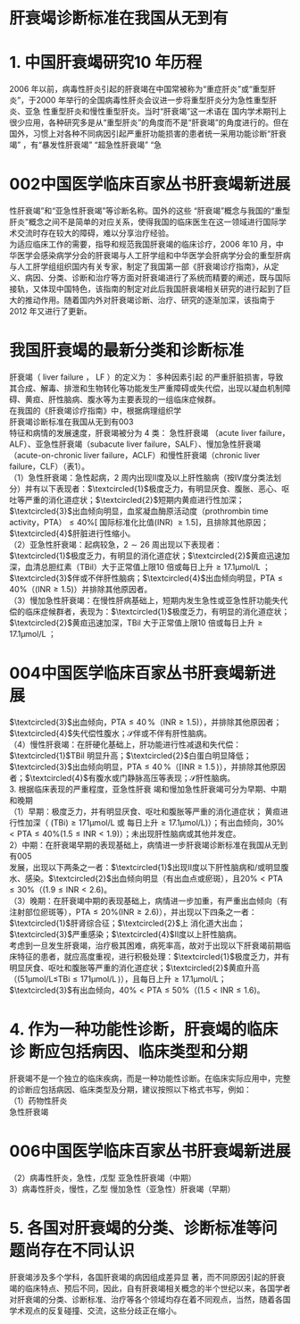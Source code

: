 # 肝衰竭诊断标准在我国从无到有  
# 1. 中国肝衰竭研究10 年历程  
2006 年以前，病毒性肝炎引起的肝衰竭在中国常被称为“重症肝炎”或“重型肝炎”，于2000 年举行的全国病毒性肝炎会议进一步将重型肝炎分为急性重型肝炎、亚急 性重型肝炎和慢性重型肝炎。当时“肝衰竭”这一术语在 国内学术期刊上很少应用，各种研究多是从“重型肝炎”的角度而不是“肝衰竭”的角度进行的。但在国外，习惯上对各种不同病因引起严重肝功能损害的患者统一采用功能诊断“肝衰竭” ，有“暴发性肝衰竭” “超急性肝衰竭” “急  
# 002中国医学临床百家丛书肝衰竭新进展  
性肝衰竭”和“亚急性肝衰竭”等诊断名称。国外的这些 “肝衰竭”概念与我国的“重型肝炎”概念之间不是简单的对应关系，使得我国的临床医生在这一领域进行国际学术交流时存在较大的障碍，难以分享治疗经验。  
为适应临床工作的需要，指导和规范我国肝衰竭的临床诊疗，2006 年10 月，中华医学会感染病学分会的肝衰竭与人工肝学组和中华医学会肝病学分会的重型肝病与人工肝学组组织国内有关专家，制定了我国第一部《肝衰竭诊疗指南》，从定义、病因、分类、诊断和治疗等方面对肝衰竭进行了系统而精要的阐述，既与国际接轨，又体现中国特色，该指南的制定对此后我国肝衰竭相关研究的进行起到了巨大的推动作用。随着国内外对肝衰竭诊断、治疗、研究的逐渐加深，该指南于2012 年又进行了更新。  
#  我国肝衰竭的最新分类和诊断标准  
肝衰竭（ liver failure ， LF ）的定义为： 多种因素引起 的严重肝脏损害，导致其合成、解毒、排泄和生物转化等功能发生严重障碍或失代偿，出现以凝血机制障碍、黄疸、肝性脑病、腹水等为主要表现的一组临床症候群。  
在我国的《肝衰竭诊疗指南》中，根据病理组织学  
肝衰竭诊断标准在我国从无到有003  
特征和病情的发展速度，肝衰竭被分为 4  类： 急性肝衰竭 （acute liver failure，ALF）、亚急性肝衰竭（subacute liver failure，SALF）、慢加急性肝衰竭（acute-on-chronic liver failure，ACLF）和慢性肝衰竭（chronic liver failure，CLF）（表1）。  
（1）急性肝衰竭：急性起病，2 周内出现Ⅱ度及以上肝性脑病（按Ⅳ度分类法划分）并有以下表现者：$\textcircled{1}$极度乏力，有明显厌食、腹胀、恶心、呕吐等严重的消化道症状；$\textcircled{2}$短期内黄疸进行性加深；$\textcircled{3}$出血倾向明显，血浆凝血酶原活动度（prothrombin time activity，PTA）$\leqslant40\%$[ 国际标准化比值$(\mathrm{{INR})\ \geqslant1.5}]$，且排除其他原因；$\textcircled{4}$肝脏进行性缩小。  
（2）亚急性肝衰竭：起病较急，$2\sim26$ 周出现以下表现者：$\textcircled{1}$极度乏力，有明显的消化道症状；$\textcircled{2}$黄疸迅速加深，血清总胆红素（TBil）大于正常值上限10 倍或每日上升$\geqslant17.1\upmu\mathrm{mol}/\mathrm{L}$ ；$\textcircled{3}$伴或不伴肝性脑病；$\textcircled{4}$出血倾向明显，$\mathrm{PTA}\leqslant40\%$（$(\mathrm{INR}\geqslant1.5)$）并排除其他原因者。  
（3）慢加急性肝衰竭：在慢性肝病基础上，短期内发生急性或亚急性肝功能失代偿的临床症候群者，表现为：$\textcircled{1}$极度乏力，有明显的消化道症状；$\textcircled{2}$黄疸迅速加深，TBil 大于正常值上限10 倍或每日上升$\geqslant17.1\upmu\mathrm{mol}/\mathrm{L}$ ；  
# 004中国医学临床百家丛书肝衰竭新进展  
$\textcircled{3}$出血倾向，$\mathrm{PTA}\leqslant40\,\%$（$\mathrm{INR}\geqslant1.5)$），并排除其他原因者；$\textcircled{4}$失代偿性腹水；$\mathcal{S}$伴或不伴有肝性脑病。  
（4）慢性肝衰竭：在肝硬化基础上，肝功能进行性减退和失代偿：$\textcircled{1}$TBil 明显升高；$\textcircled{2}$白蛋白明显降低；$\textcircled{3}$出血倾向明显，$\mathrm{PTA}\leqslant40\,\%$（$[\mathrm{INR}\geqslant1.5\,)$），并排除其他原因者；$\textcircled{4}$有腹水或门静脉高压等表现；$\mathcal{S}$肝性脑病。  
3.  根据临床表现的严重程度，亚急性肝衰 竭和慢加急性肝衰竭可分为早期、中期和晚期  
（1）早期：极度乏力，并有明显厌食、呕吐和腹胀等严重的消化道症状； 黄疸进行性加深（ $\mathrm{(TBi)}\geqslant171\upmu\mathrm{mol}/\mathrm{L}$  或 每日上升$\geqslant17.1\upmu\mathrm{mol}/\mathrm{L})$）；有出血倾向，$30\%<\mathrm{PTA}\leqslant40\%$$(1.5\leqslant\mathrm{INR}<1.9)$）；未出现肝性脑病或其他并发症。  
2）中期：在肝衰竭早期的表现基础上，病情进一步肝衰竭诊断标准在我国从无到有005  
发展，出现以下两条之一者：$\textcircled{1}$出现Ⅱ度以下肝性脑病和/或明显腹水、感染。$\textcircled{2}$出血倾向明显（有出血点或瘀斑），且$20\%<\mathrm{PTA}\leqslant30\%$（$(1.9\leqslant\mathrm{INR}<2.6)$。  
（3）晚期：在肝衰竭中期的表现基础上，病情进一步加重，有严重出血倾向（有注射部位瘀斑等），$\mathrm{PTA}\leqslant20\%$$(\mathrm{INR}\geqslant2.6)$），并出现以下四条之一者：$\textcircled{1}$肝肾综合征；$\textcircled{2}$上 消化道大出血；$\textcircled{3}$严重感染；$\textcircled{4}$Ⅱ度以上肝性脑病。  
考虑到一旦发生肝衰竭，治疗极其困难，病死率高，故对于出现以下肝衰竭前期临床特征的患者，就应高度重视，进行积极处理：$\textcircled{1}$极度乏力，并有明显厌食、呕吐和腹胀等严重的消化道症状；$\textcircled{2}$黄疸升高（$(51\upmu\mathrm{mol}/\mathrm{L}\leqslant$$\mathrm{TBi}\leqslant171\upmu\mathrm{mol}/\mathrm{L}\,\rangle$），且每日上升$\geqslant17.1\upmu\mathrm{mol}/\mathrm{L}$；$\textcircled{3}$有出血倾向，$40\%<\mathrm{PTA}\leqslant50\%$（$(1.5<\mathrm{INR}\leqslant1.6)$。  
# 4.  作为一种功能性诊断，肝衰竭的临床诊 断应包括病因、临床类型和分期  
肝衰竭不是一个独立的临床疾病，而是一种功能性诊断。在临床实际应用中，完整的诊断应包括病因、临床类型及分期，建议按照以下格式书写，例如：  
（1）药物性肝炎  
急性肝衰竭  
# 006中国医学临床百家丛书肝衰竭新进展  
（2）病毒性肝炎，急性，戊型            亚急性肝衰竭（中期）  
3）病毒性肝炎，慢性，乙型            慢加急性（亚急性）肝衰竭（早期）  
# 5. 各国对肝衰竭的分类、诊断标准等问题尚存在不同认识  
肝衰竭涉及多个学科，各国肝衰竭的病因组成差异显 著，而不同原因引起的肝衰竭的临床特点、预后不同，因此，自有肝衰竭相关概念的半个世纪以来，各国学者对肝衰竭的分类、诊断标准、治疗等各个领域均存在着不同观点，当然，随着各国学术观点的反复碰撞、交流，这些分歧正在缩小。  
